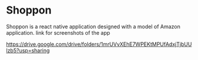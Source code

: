 # Shoppon
Shoppon is a react native application designed with a model of Amazon application.
link for screenshots of the app

https://drive.google.com/drive/folders/1mrUVvXEhE7WPEKtMPUfAdxjTjbUUlzb5?usp=sharing

